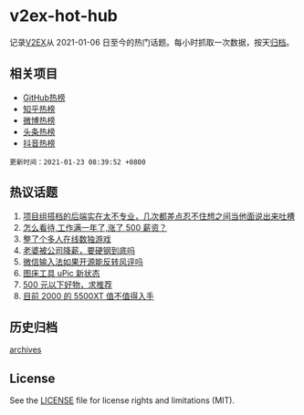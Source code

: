 # v2ex-hot-hub

 记录[V2EX](https://www.v2ex.com/)从 2021-01-06 日至今的热门话题。每小时抓取一次数据，按天[归档](archives)。
 
 ## 相关项目

- [GitHub热榜](https://github.com/lonnyzhang423/github-hot-hub)
- [知乎热榜](https://github.com/lonnyzhang423/zhihu-hot-hub)
- [微博热榜](https://github.com/lonnyzhang423/weibo-hot-hub)
- [头条热榜](https://github.com/lonnyzhang423/toutiao-hot-hub)
- [抖音热榜](https://github.com/lonnyzhang423/douyin-hot-hub)


 `更新时间：2021-01-23 08:39:52 +0800`

## 热议话题

1. [项目组搭档的后端实在太不专业，几次都差点忍不住想之间当他面说出来吐槽](https://www.v2ex.com/t/747316)
1. [怎么看待,工作满一年了,涨了 500 薪资？](https://www.v2ex.com/t/747298)
1. [整了个多人在线数独游戏](https://www.v2ex.com/t/747319)
1. [老婆被公司降薪，要硬钢到底吗](https://www.v2ex.com/t/747336)
1. [微信输入法如果开源能反转风评吗](https://www.v2ex.com/t/747327)
1. [图床工具 uPic 新状态](https://www.v2ex.com/t/747245)
1. [500 元以下好物，求推荐](https://www.v2ex.com/t/747270)
1. [目前 2000 的 5500XT 值不值得入手](https://www.v2ex.com/t/747379)

## 历史归档

[archives](archives)

## License

See the [LICENSE](LICENSE) file for license rights and limitations (MIT).
